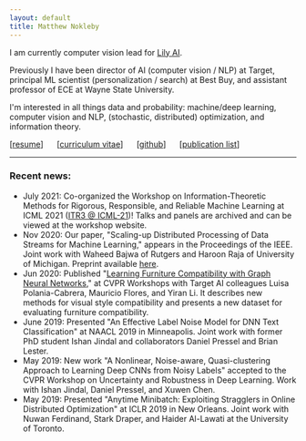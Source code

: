 ```yaml
---
layout: default
title: Matthew Nokleby
---
```


I am currently computer vision lead for <a href="https://www.lily.ai/">Lily AI</a>.

Previously I have been director of AI (computer vision / NLP) at Target, principal ML scientist (personalization / search) at Best Buy, and assistant professor of ECE at Wayne State University.

I'm interested in all things data and probability: machine/deep learning, computer vision and NLP, (stochastic, distributed) optimization, and information theory.

[[resume](resume.pdf)] &nbsp;&nbsp;&nbsp;&nbsp; [[curriculum vitae](cv.pdf)] &nbsp;&nbsp;&nbsp;&nbsp; [[github](https://github.com/docnok)] &nbsp;&nbsp;&nbsp;&nbsp; [[publication list](publications.html)]

---

### Recent news:
- July 2021: Co-organized the Workshop on Information-Theoretic Methods for Rigorous, Responsible, and Reliable Machine Learning at ICML 2021 (<a href="https://sites.google.com/view/itr3/home">ITR3 @ ICML-21</a>)! Talks and panels are archived and can be viewed at the workshop website.
- Nov 2020: Our paper, "Scaling-up Distributed Processing of Data Streams for Machine Learning," appears in the Proceedings of the IEEE. Joint work with Waheed Bajwa of Rutgers and Haroon Raja of University of Michigan. Preprint available [here](https://arxiv.org/abs/2005.08854).
- Jun 2020: Published "[Learning Furniture Compatibility with Graph Neural Networks](https://openaccess.thecvf.com/content_CVPRW_2020/papers/w22/Polania_Learning_Furniture_Compatibility_With_Graph_Neural_Networks_CVPRW_2020_paper.pdf)," at CVPR Workshops with Target AI colleagues Luisa Polania-Cabrera, Mauricio Flores, and Yiran Li. It describes new methods for visual style compatibility and presents a new dataset for evaluating furniture compatibility.
- June 2019: Presented "An Effective Label Noise Model for DNN Text Classification" at NAACL 2019 in Minneapolis. Joint work with former PhD student Ishan Jindal and collaborators Daniel Pressel and Brian Lester.
- May 2019: New work "A Nonlinear, Noise-aware, Quasi-clustering Approach to Learning Deep CNNs from Noisy Labels" accepted to the CVPR Workshop on Uncertainty and Robustness in Deep Learning. Work with Ishan Jindal, Daniel Pressel, and Xuwen Chen.
- May 2019: Presented "Anytime Minibatch: Exploiting Stragglers in Online Distributed Optimization" at ICLR 2019 in New Orleans. Joint work with Nuwan Ferdinand, Stark Draper, and Haider Al-Lawati at the University of Toronto.
